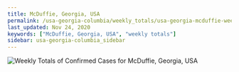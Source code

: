 ```yaml
---
title: McDuffie, Georgia, USA
permalink: /usa-georgia-columbia/weekly_totals/usa-georgia-mcduffie-weekly_totals.html
last_updated: Nov 24, 2020
keywords: ["McDuffie, Georgia, USA", "weekly totals"]
sidebar: usa-georgia-columbia_sidebar
---
```


![Weekly Totals of Confirmed Cases for McDuffie, Georgia, USA](/covid_tracker/images/graphs/usa-georgia-mcduffie-weekly_totals_graph.png)
